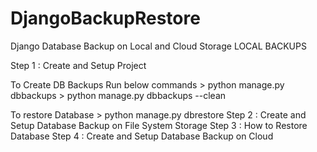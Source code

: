 # DjangoBackupRestore
  Django Database Backup on Local and Cloud Storage
  LOCAL BACKUPS

Step 1 : Create and Setup Project

To Create DB Backups Run below commands
        > python manage.py dbbackups
        > python manage.py dbbackups --clean

To restore Database
        > python manage.py dbrestore
Step 2 : Create and Setup Database Backup on File System Storage
Step 3 : How to Restore Database
Step 4 : Create and Setup Database Backup on Cloud
  
